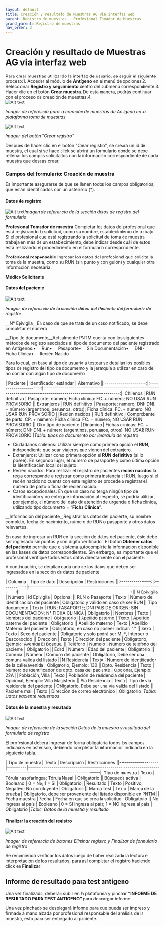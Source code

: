 ```yaml
---
layout: default
title: Creación y resultado de Muestras AG via interfaz web
parent: Registro de muestras - Profesional Tomador de Muestras 
grand_parent: Registro de muestras
nav_order: 3
---
```


# Creación y resultado de Muestras AG via interfaz web

Para crear muestras utilizando la interfaz de usuario, se seguir el siguiente proceso:1. Acceder al módulo de __Antígeno__ en el menú de opciones.2. Seleccionar __Registro y seguimiento__ dentro del submenú correspondiente.3. Hacer clic en el botón __Crear muestra__. De esta manera, podrás continuar con el proceso de creación de muestras.4.  
![Alt text](img/ag_1.png)

_Imagen de referencia para la creación de muestras de Antígeno en la plataforma toma de muestras_

![Alt text](img/Pasted%20image%2020230214125252.png)

_Imagen del botón "Crear registro"_

Después de hacer clic en el botón "Crear registro", se creará un id de muestra, el cual si se hace click se abrirá un formulario donde se debe rellenar los campos solicitados con la información correspondiente de cada muestra que deseas crear.

### Campos del formulario: Creación de muestra

Es importante asegurarse de que se llenen todos los campos obligatorios, que están identificados con un asterisco (\*).

#### Datos de registro

![Alt text](img/datos_registro_ag.png)_Imagen de referencia de la sección datos de registro del formulario_

__Profesional Tomador de muestra__ Completar los datos del profesional que está registrando la solicitud, como su nombre, establecimiento de trabajo. Si el profesional que está registrando la solicitud de toma de muestra trabaja en más de un establecimiento, debe indicar desde cuál de estos está realizando el procedimiento en el formulario correspondiente.

__Profesional responsable__ Ingresar los datos del profesional que solicita la toma de la muestra, como su RUN (sin punto y con guión) y cualquier otra información necesaria.

__Médico Solicitante__

#### Datos del paciente

![Alt text](img/datos_paciente_ag.png)

_Imagen de referencia de la sección datos del Paciente del formulario de registro_

__N° Epivigila__En caso de que se trate de un caso notificado, se debe completar el número 

__Tipo de documento__Actualmente PNTM cuenta con los siguientes métodos de registro asociados al tipo de documento del paciente registrado en Antígenos:•&nbsp;&nbsp;&nbsp;&nbsp; Run•&nbsp;&nbsp;&nbsp;&nbsp; Pasaporte•&nbsp;&nbsp;&nbsp;&nbsp; Sin Documentación•&nbsp;&nbsp;&nbsp;&nbsp; DNI•&nbsp;&nbsp;&nbsp;&nbsp; Ficha Clínica•&nbsp;&nbsp;&nbsp;&nbsp; Recién Nacido

Para lo cual, en base al tipo de usuario a testear se detallan los posibles tipos de registro del tipo de documento y la jerarquía a utilizar en caso de no contar con algún tipo de documento

| Paciente | Identificador estándar | Alternativo ||:---------------------:|:----------------------:|:--------------------------------------------------------------------------------------------------------------------:|| Chilenos | RUN definitivo | Pasaporte: número; Ficha clínica: FC. + número; NO USAR RUN PROVISORIO || Extranjeros | RUN definitivo | Pasaporte: número; DNI: DNI. + número (argentinos, peruanos, otros); Ficha clínica: FC. + número; NO USAR RUN PROVISORIO || Recién nacidos | RUN definitivo | Comprobante de parto: CP. + número; Ficha clínica: FC. + número; NO USAR RUN PROVISORIO || Otro tipo de paciente | Dinámico | Fichas clínicas: FC. + número; DNI: DNI. + número (argentinos, peruanos, otros); NO USAR RUN PROVISORIO |_Tabla: tipos de documento por jerarquía de registro_

*   Ciudadanos chilenos: Utilizar siempre como primera opción el __RUN__, independiente que sean viajeros que vienen del extranjero.
*   Extranjeros: Utilizar como primera opción el __RUN definitivo__ (si lo posee). En segundo lugar, el número de pasaporte y como última opción la Identificación local del sujeto.
*   Recién nacidos: Para realizar el registro de pacientes __recién nacidos__ la regla corresponde a registrar como primera instancia el RUN, luego si el recién nacido no cuenta con este registro se procede a registrar el número de parto o ficha de recién nacido.
*   Casos excepcionales: En que un caso no tenga ningún tipo de identificación y no entregue información al respecto, se podría utilizar, por ejemplo, el número del dato de atención de urgencia o ficha clínica, utilizando tipo documento = “__Ficha Clínica__”.

__Información del paciente__Registrar los datos del paciente, su nombre completo, fecha de nacimiento, número de RUN o pasaporte y otros datos relevantes.

En caso de ingresar un RUN en la sección de datos del paciente, éste debe ser ingresado sin puntos y con dígito verificador. El botón __Obtener datos del paciente__ permite que el sistema autocomplete la información disponible en las bases de datos correspondientes. Sin embargo, es importante que el profesional verifique todos estos datos directamente con el paciente.

A continuación, se detallan cada uno de los datos que deben ser ingresados en la sección de datos de paciente

| Columna | Tipo de dato | Descripción | Restricciones ||:----------------:|:------------:|:-----------------------------------------------------------------------:|:---------------------------------------------------------:|| N Epivigila | Número | Id Epivigila | Opcional || RUN o Pasaporte | Texto | Número de identificación del paciente | Obligatorio y válido en caso de ser RUN || Tipo documento | Texto | RUN; PASAPORTE; DNI PAIS DE ORIGEN; SIN DOCUMENTACION; N° FICHA CLINICA | Obligatorio || Nombres | Texto | Nombres del paciente | Obligatorio || Apellido paterno | Texto | Apellido paterno del paciente | Obligatorio || Apellido materno | Texto | Apellido Materno del paciente | Obligatorio, en caso no poseer indicar: "." || Sexo | Texto | Sexo del paciente | Obligatorio y solo podrá ser M, F, Intersex o Desconocido || Dirección | Texto | Dirección del paciente | Obligatorio, Ejemplo: Avenida El Bosque. || Teléfono | Número | Número de teléfono del paciente | Obligatorio || Edad | Número | Edad del paciente | Obligatorio || Comuna | Número | Comuna del paciente | Obligatorio, Debe ser una comuna valida del listado || N Residencia | Texto | Numero de identificador de la calle/avenida | Obligatorio, Ejemplo: 130 || Dpto. Residencia | Texto | Numero de identificador del dpto. casa del paciente | Opcional, Ejemplo: 22A || Población, Villa | Texto | Población de residencia del paciente | Opcional, Ejemplo: Villa Magisterio || Vía Residencia | Texto | Tipo de vía residencia del paciente | Obligatorio, Debe ser una vía valida del listado || Paciente mail | Texto | Dirección de correo electrónico | Obligatorio |_Tabla: Datos paciente requeridos_

#### Datos de la muestra y resultado

![Alt text](img/datos_muestra_resultado_ag.png)

_Imagen de referencia de la sección Datos de la muestra y resultado del formulario de registro_

El profesional deberá ingresar de forma obligatoria todos los campos indicados en asterisco, debiendo completar la información indicada en la siguiente tabla.

| Tipo de muestra | Texto | Descripción | Restricciones ||--------------------|----------|------------------------------------------------|------------------------------------------------------------------|| Tipo de muestra | Texto | Tórula nasofaríngea; Tórula Nasal | Obligatorio || Búsqueda activa | Booleano | 0 = No; 1 = Si | Obligatorio || Resultado | Texto | Positivo; Negativo; No concluyente | Obligatorio || Marca Test | Texto | Marca de la prueba | Obligatorio, debe ser proveniente del listado disponible en PNTM || Fecha muestra | Fecha | Fecha en que se crea la solicitud | Obligatorio || No ingresa al país | Booleano | 0 = SI ingresa al país; 1 = NO ingresa al país | Obligatorio |_Tabla: Datos de la muestra y resultado_

#### Finalizar la creación del registro

![Alt text](img/botones_2_ag.png)

_Imagen de referencia de botones Eliminar registro y Finalizar de formulario de registro_

Se recomienda verificar los datos luego de haber realizado la lectura e interpretación de los resultados, para así completar el registro haciendo click en __Finalizar__

## Informe de resultado para test antígeno

Una vez finalizado, deberán subir en la plataforma y pinchar __“INFORME DE RESULTADO PARA TEST ANTIGENO”__ para descargar informe. 

Una vez pinchado se desplegará informe para que pueda ser impreso y firmado a mano alzada por profesional responsable del análisis de la muestra, esto para ser entregado al paciente.